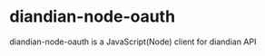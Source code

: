 diandian-node-oauth
===================

diandian-node-oauth is a JavaScript(Node) client for diandian API